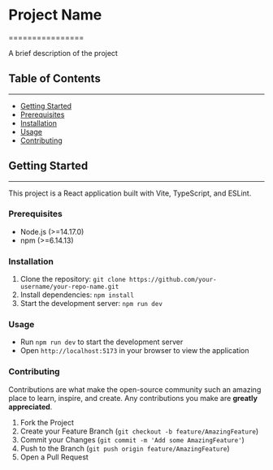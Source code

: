 # Project Name
================

A brief description of the project

## Table of Contents
-----------------

* [Getting Started](#getting-started)
* [Prerequisites](#prerequisites)
* [Installation](#installation)
* [Usage](#usage)
* [Contributing](#contributing)

## Getting Started
---------------

This project is a React application built with Vite, TypeScript, and ESLint.

### Prerequisites

* Node.js (>=14.17.0)
* npm (>=6.14.13)

### Installation

1. Clone the repository: `git clone https://github.com/your-username/your-repo-name.git`
2. Install dependencies: `npm install`
3. Start the development server: `npm run dev`

### Usage

* Run `npm run dev` to start the development server
* Open `http://localhost:5173` in your browser to view the application

### Contributing

Contributions are what make the open-source community such an amazing place to learn, inspire, and create. Any contributions you make are **greatly appreciated**.

1. Fork the Project
2. Create your Feature Branch (`git checkout -b feature/AmazingFeature`)
3. Commit your Changes (`git commit -m 'Add some AmazingFeature'`)
4. Push to the Branch (`git push origin feature/AmazingFeature`)
5. Open a Pull Request
